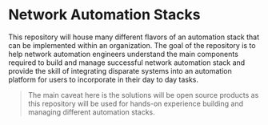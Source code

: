# Network Automation Stacks

This repository will house many different flavors of an automation stack that can be implemented within an organization. The goal of the repository is to help network automation engineers understand the main components required to build and manage successful network automation stack and provide the skill of integrating disparate systems into an automation platform for users to incorporate in their day to day tasks.

> The main caveat here is the solutions will be open source products as this repository will be used for hands-on experience building and managing different automation stacks.
